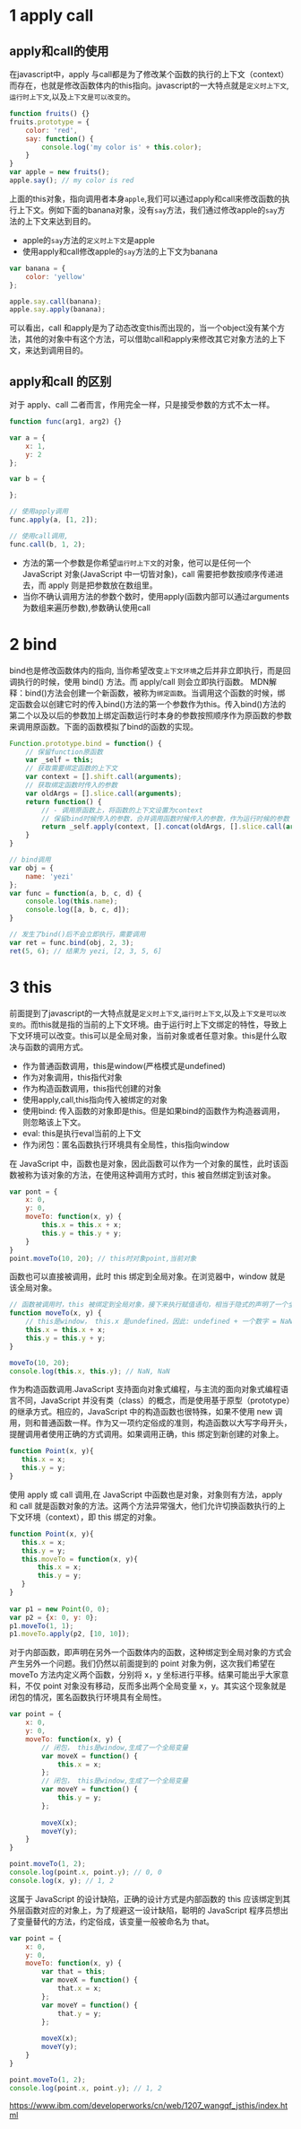 # 1 apply call
## apply和call的使用
在javascript中，apply 与call都是为了修改某个函数的执行的上下文（context）而存在，也就是修改函数体内的this指向。javascript的一大特点就是`定义时上下文`,`运行时上下文`,以及`上下文是可以改变的`。
```javascript
function fruits() {}
fruits.prototype = {
    color: 'red',
    say: function() {
        console.log('my color is' + this.color);
    }
}
var apple = new fruits();
apple.say(); // my color is red
```
上面的this对象，指向调用者本身`apple`,我们可以通过apply和call来修改函数的执行上下文。例如下面的banana对象，没有`say`方法，我们通过修改apple的`say`方法的上下文来达到目的。
- apple的`say`方法的`定义时上下文`是apple
- 使用apply和call修改apple的`say`方法的上下文为banana
```javascript
var banana = {
    color: 'yellow'
};

apple.say.call(banana); 
apple.say.apply(banana);
```
可以看出，call 和apply是为了动态改变this而出现的，当一个object没有某个方法，其他的对象中有这个方法，可以借助call和apply来修改其它对象方法的上下文，来达到调用目的。

## apply和call 的区别
对于 apply、call 二者而言，作用完全一样，只是接受参数的方式不太一样。
```javascript
function func(arg1, arg2) {}

var a = {
    x: 1,
    y: 2
};

var b = {

};

// 使用apply调用
func.apply(a, [1, 2]);

// 使用call调用,
func.call(b, 1, 2);
```
- 方法的第一个参数是你希望`运行时上下文`的对象，他可以是任何一个 JavaScript 对象(JavaScript 中一切皆对象)，call 需要把参数按顺序传递进去，而 apply 则是把参数放在数组里。
- 当你不确认调用方法的参数个数时，使用apply(函数内部可以通过arguments为数组来遍历参数),参数确认使用call

# 2 bind
bind也是修改函数体内的指向, 当你希望改变`上下文环境`之后并非立即执行，而是回调执行的时候，使用 bind() 方法。而 apply/call 则会立即执行函数。
MDN解释：bind()方法会创建一个新函数，被称为`绑定函数`。当调用这个函数的时候，绑定函数会以创建它时的传入bind()方法的第一个参数作为this。传入bind()方法的第二个以及以后的参数加上绑定函数运行时本身的参数按照顺序作为原函数的参数来调用原函数。下面的函数模拟了bind的函数的实现。
```javascript
Function.prototype.bind = function() {
    // 保留function原函数
    var _self = this;
    // 获取需要绑定函数的上下文
    var context = [].shift.call(arguments);
    // 获取绑定函数时传入的参数
    var oldArgs = [].slice.call(arguments);
    return function() {
        // - 调用原函数上，将函数的上下文设置为context
        // 保留bind时候传入的参数，合并调用函数时候传入的参数，作为运行时候的参数 
        return _self.apply(context, [].concat(oldArgs, [].slice.call(arguments)))
    }
} 

// bind调用
var obj = {
    name: 'yezi'
};
var func = function(a, b, c, d) {
    console.log(this.name);
    console.log([a, b, c, d]);
}

// 发生了bind()后不会立即执行，需要调用
var ret = func.bind(obj, 2, 3);
ret(5, 6); // 结果为 yezi, [2, 3, 5, 6]
```

# 3 this
前面提到了javascript的一大特点就是`定义时上下文`,`运行时上下文`,以及`上下文是可以改变的`。而this就是指的当前的上下文环境。由于运行时上下文绑定的特性，导致上下文环境可以改变。this可以是全局对象，当前对象或者任意对象。this是什么取决与函数的调用方式。
- 作为普通函数调用，this是window(严格模式是undefined)
- 作为对象调用，this指代对象
- 作为构造函数调用，this指代创建的对象
- 使用apply,call,this指向传入被绑定的对象
- 使用bind: 传入函数的对象即是this。但是如果bind的函数作为构造器调用，则忽略该上下文。
- eval: this是执行eval当前的上下文
- 作为闭包：匿名函数执行环境具有全局性，this指向window

在 JavaScript 中，函数也是对象，因此函数可以作为一个对象的属性，此时该函数被称为该对象的方法，在使用这种调用方式时，this 被自然绑定到该对象。
```javascript
var pont = {
    x: 0,
    y: 0,
    moveTo: function(x, y) {
        this.x = this.x + x;
        this.y = this.y + y;
    }
}
point.moveTo(10, 20); // this时对象point,当前对象
```
函数也可以直接被调用，此时 this 绑定到全局对象。在浏览器中，window 就是该全局对象。
```javascript
// 函数被调用时，this 被绑定到全局对象，接下来执行赋值语句，相当于隐式的声明了一个全局变量，这显然不是调用者希望的
function moveTo(x, y) {
    // this是window， this.x 是undefined，因此: undefined + 一个数字 = NaN
    this.x = this.x + x;
    this.y = this.y + y;
}

moveTo(10, 20);
console.log(this.x, this.y); // NaN, NaN
```
作为构造函数调用.JavaScript 支持面向对象式编程，与主流的面向对象式编程语言不同，JavaScript 并没有类（class）的概念，而是使用基于原型（prototype）的继承方式。相应的，JavaScript 中的构造函数也很特殊，如果不使用 new 调用，则和普通函数一样。作为又一项约定俗成的准则，构造函数以大写字母开头，提醒调用者使用正确的方式调用。如果调用正确，this 绑定到新创建的对象上。
```javascript
function Point(x, y){ 
   this.x = x; 
   this.y = y; 
}
```
使用 apply 或 call 调用,在 JavaScript 中函数也是对象，对象则有方法，apply 和 call 就是函数对象的方法。这两个方法异常强大，他们允许切换函数执行的上下文环境（context），即 this 绑定的对象。
```javascript
function Point(x, y){ 
   this.x = x; 
   this.y = y; 
   this.moveTo = function(x, y){ 
       this.x = x; 
       this.y = y; 
   } 
} 
 
var p1 = new Point(0, 0); 
var p2 = {x: 0, y: 0}; 
p1.moveTo(1, 1); 
p1.moveTo.apply(p2, [10, 10]);
```
对于内部函数，即声明在另外一个函数体内的函数，这种绑定到全局对象的方式会产生另外一个问题。我们仍然以前面提到的 point 对象为例，这次我们希望在 moveTo 方法内定义两个函数，分别将 x，y 坐标进行平移。结果可能出乎大家意料，不仅 point 对象没有移动，反而多出两个全局变量 x，y。其实这个现象就是闭包的情况，匿名函数执行环境具有全局性。
```javascript
var point = {
    x: 0,
    y: 0,
    moveTo: function(x, y) {
        // 闭包， this是window,生成了一个全局变量
        var moveX = function() {
            this.x = x;
        };
        // 闭包， this是window,生成了一个全局变量
        var moveY = function() {
            this.y = y;
        };
        
        moveX(x);
        moveY(y);
    }
}

point.moveTo(1, 2);
console.log(point.x, point.y); // 0, 0
console.log(x, y); // 1, 2
```
这属于 JavaScript 的设计缺陷，正确的设计方式是内部函数的 this 应该绑定到其外层函数对应的对象上，为了规避这一设计缺陷，聪明的 JavaScript 程序员想出了变量替代的方法，约定俗成，该变量一般被命名为 that。
```javascript
var point = {
    x: 0,
    y: 0,
    moveTo: function(x, y) {
        var that = this;
        var moveX = function() {
            that.x = x;
        };
        var moveY = function() {
            that.y = y;
        };
        
        moveX(x);
        moveY(y);
    }
}

point.moveTo(1, 2);
console.log(point.x, point.y); // 1, 2
```
https://www.ibm.com/developerworks/cn/web/1207_wangqf_jsthis/index.html